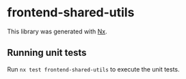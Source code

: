 # frontend-shared-utils

This library was generated with [Nx](https://nx.dev).

## Running unit tests

Run `nx test frontend-shared-utils` to execute the unit tests.
